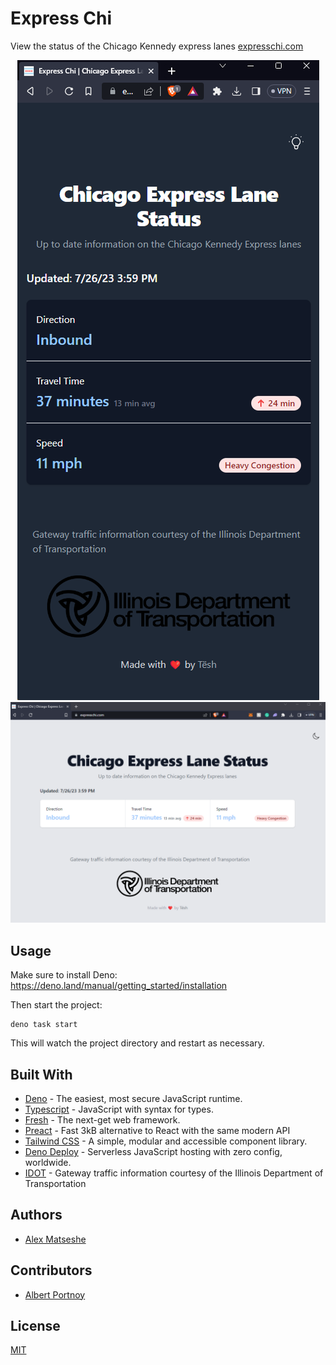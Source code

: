 # Express Chi

View the status of the Chicago Kennedy express lanes
[expresschi.com](https://expresschi.com)

<p align="center">
  <img src="static/expresschimobile.png" alt="Express Chi mobile"/>
  <img src="static/expresschi.png" alt="Express Chi web"/>
</p>

## Usage

Make sure to install Deno:
<https://deno.land/manual/getting_started/installation>

Then start the project:

```
deno task start
```

This will watch the project directory and restart as necessary.

## Built With

- [Deno](https://deno.land) - The easiest, most secure JavaScript runtime.
- [Typescript](https://www.typescriptlang.org/) - JavaScript with syntax for
  types.
- [Fresh](https://fresh.deno.dev) - The next-get web framework.
- [Preact](https://preactjs.com) - Fast 3kB alternative to React with the same
  modern API
- [Tailwind CSS](https://chakra-ui.com/) - A simple, modular and accessible
  component library.
- [Deno Deploy](https://deno.com/deploy) - Serverless JavaScript hosting with
  zero config, worldwide.
- [IDOT](https://idot.illinois.gov/) - Gateway traffic information courtesy of
  the Illinois Department of Transportation

## Authors

- [Alex Matseshe](https://github.com/ajmhyd)

## Contributors

- [Albert Portnoy](https://github.com/asportnoy)

## License

[MIT](LICENSE)

